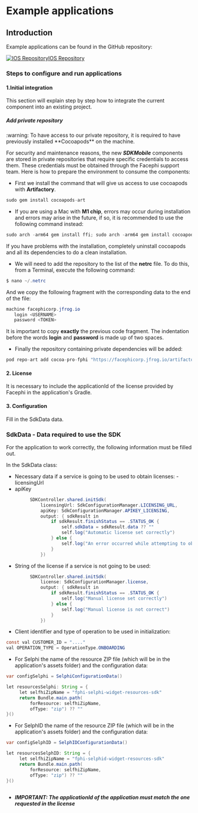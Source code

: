 # Example applications

## Introduction

Example applications can be found in the GitHub repository:

[![IOS Repository](@site/static/img/github_50.png)](https://github.com/facephi/sdk-mobile-ios-samples)<a href="https://github.com /facephi/sdk-mobile-ios-samples" rel="nofollow">IOS Repository</a>


### Steps to configure and run applications

#### 1.Initial integration

This section will explain step by step how to integrate the current component into an existing project.

##### Add private repository
<div class="warning">
<span class="warning">:warning:</span>
To have access to our private repository, it is required to have previously installed **Cocoapods** on the machine.

For security and maintenance reasons, the new **_SDKMobile_** components are stored in private repositories that require specific credentials to access them. These credentials must be obtained through the Facephi support team. Here is how to prepare the environment to consume the components:
</div>

- First we install the command that will give us access to use cocoapods with **Artifactory**.

```java
sudo gem install cocoapods-art
```

- If you are using a Mac with **M1 chip**, errors may occur during installation and errors may arise in the future, if so, it is recommended to use the following command instead:
```java
sudo arch -arm64 gem install ffi; sudo arch -arm64 gem install cocoapods-art
```

If you have problems with the installation, completely uninstall cocoapods and all its dependencies to do a clean installation.

- We will need to add the repository to the list of the **netrc** file. To do this, from a Terminal, execute the following command:

```java
$ nano ~/.netrc
```

And we copy the following fragment with the corresponding data to the end of the file:

```java
machine facephicorp.jfrog.io
   login <USERNAME>
   password <TOKEN>
```

It is important to copy **exactly** the previous code fragment. The indentation before the words **login** and **password** is made up of two spaces.

- Finally the repository containing private dependencies will be added:

```java
pod repo-art add cocoa-pro-fphi "https://facephicorp.jfrog.io/artifactory/api/pods/cocoa-pro-fphi"
```

#### 2. License
It is necessary to include the applicationId of the license provided by Facephi in the application's Gradle.

#### 3. Configuration
Fill in the SdkData data.


### SdkData - Data required to use the SDK

For the application to work correctly, the following information must be filled out.

In the SdkData class:

- Necessary data if a service is going to be used to obtain licenses:
-licensingUrl
- apiKey
```java
         SDKController.shared.initSdk(
             licensingUrl: SdkConfigurationManager.LICENSING_URL,
             apiKey: SdkConfigurationManager.APIKEY_LICENSING,
             output: { sdkResult in
                 if sdkResult.finishStatus == .STATUS_OK {
                     self.sdkData = sdkResult.data ?? ""
                     self.log("Automatic license set correctly")
                 } else {
                     self.log("An error occurred while attempting to obtain the license: \(sdkResult.errorType)")
                 }
             })
```

- String of the license if a service is not going to be used:

```java
         SDKController.shared.initSdk(
             license: SdkConfigurationManager.license,
             output: { sdkResult in
                 if sdkResult.finishStatus == .STATUS_OK {
                     self.log("Manual license set correctly")
                 } else {
                     self.log("Manual license is not correct")
                 }
             })
```

- Client identifier and type of operation to be used in initialization:

```java
const val CUSTOMER_ID = "...."
val OPERATION_TYPE = OperationType.ONBOARDING

```

- For Selphi the name of the resource ZIP file (which will be in the application's assets folder) and the configuration data:

```java
var configSelphi = SelphiConfigurationData()

let resourcesSelphi: String = {
     let selfhiZipName = "fphi-selphi-widget-resources-sdk"
     return Bundle.main.path(
         forResource: selfhiZipName,
         ofType: "zip") ?? ""
}()
```

- For SelphID the name of the resource ZIP file (which will be in the application's assets folder) and the configuration data:
```java
var configSelphID = SelphIDConfigurationData()

let resourcesSelphID: String = {
     let selfhiZipName = "fphi-selphid-widget-resources-sdk"
     return Bundle.main.path(
         forResource: selfhiZipName,
         ofType: "zip") ?? ""
}()
        
```


- ***IMPORTANT: The applicationId of the application must match the one requested in the license***